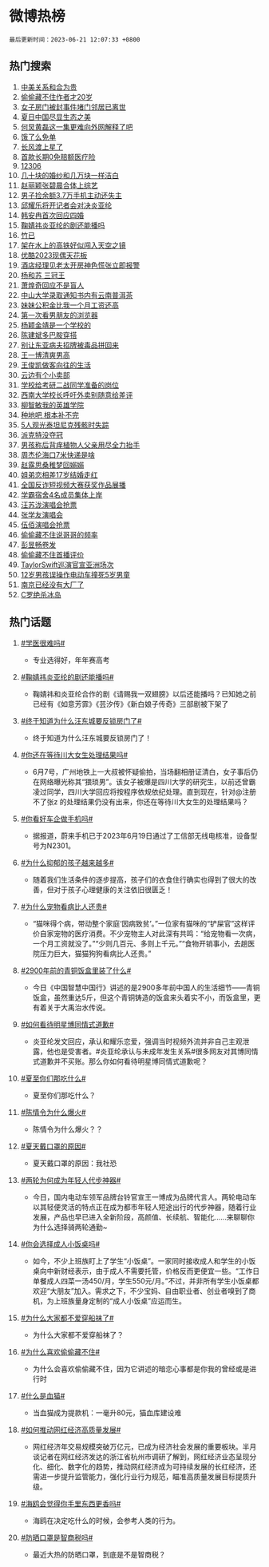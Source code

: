 # 微博热榜

`最后更新时间：2023-06-21 12:07:33 +0800`

## 热门搜索

1. [中美关系和合为贵](https://m.weibo.cn/search?containerid=100103type%3D1%26t%3D10%26q%3D%23%E4%B8%AD%E7%BE%8E%E5%85%B3%E7%B3%BB%E5%92%8C%E5%90%88%E4%B8%BA%E8%B4%B5%23&stream_entry_id=51&isnewpage=1&extparam=seat%3D1%26c_type%3D51%26dgr%3D0%26cate%3D10103%26pos%3D0%26stream_entry_id%3D51%26filter_type%3Drealtimehot%26display_time%3D1687320452%26pre_seqid%3D1687320452454032428191&luicode=10000011&lfid=106003type%253D25%2526t%253D3%2526disable_hot%253D1%2526filter_type%253Drealtimehot)
1. [偷偷藏不住作者才20岁](https://m.weibo.cn/search?containerid=100103type%3D1%26t%3D10%26q%3D%23%E5%81%B7%E5%81%B7%E8%97%8F%E4%B8%8D%E4%BD%8F%E4%BD%9C%E8%80%85%E6%89%8D20%E5%B2%81%23&stream_entry_id=31&isnewpage=1&extparam=seat%3D1%26band_rank%3D1%26stream_entry_id%3D31%26flag%3D2%26dgr%3D0%26realpos%3D1%26pos%3D0%26lcate%3D5001%26cate%3D5001%26q%3D%2523%25E5%2581%25B7%25E5%2581%25B7%25E8%2597%258F%25E4%25B8%258D%25E4%25BD%258F%25E4%25BD%259C%25E8%2580%2585%25E6%2589%258D20%25E5%25B2%2581%2523%26c_type%3D31%26filter_type%3Drealtimehot%26display_time%3D1687320452%26pre_seqid%3D1687320452454032428191&luicode=10000011&lfid=106003type%253D25%2526t%253D3%2526disable_hot%253D1%2526filter_type%253Drealtimehot)
1. [女子房门被封事件堵门邻居已离世](https://m.weibo.cn/search?containerid=100103type%3D1%26t%3D10%26q%3D%23%E5%A5%B3%E5%AD%90%E6%88%BF%E9%97%A8%E8%A2%AB%E5%B0%81%E4%BA%8B%E4%BB%B6%E5%A0%B5%E9%97%A8%E9%82%BB%E5%B1%85%E5%B7%B2%E7%A6%BB%E4%B8%96%23&stream_entry_id=31&isnewpage=1&extparam=seat%3D1%26band_rank%3D2%26stream_entry_id%3D31%26flag%3D2%26dgr%3D0%26realpos%3D2%26pos%3D1%26lcate%3D5001%26cate%3D5001%26q%3D%2523%25E5%25A5%25B3%25E5%25AD%2590%25E6%2588%25BF%25E9%2597%25A8%25E8%25A2%25AB%25E5%25B0%2581%25E4%25BA%258B%25E4%25BB%25B6%25E5%25A0%25B5%25E9%2597%25A8%25E9%2582%25BB%25E5%25B1%2585%25E5%25B7%25B2%25E7%25A6%25BB%25E4%25B8%2596%2523%26c_type%3D31%26filter_type%3Drealtimehot%26display_time%3D1687320452%26pre_seqid%3D1687320452454032428191&luicode=10000011&lfid=106003type%253D25%2526t%253D3%2526disable_hot%253D1%2526filter_type%253Drealtimehot)
1. [夏日中国尽显生态之美](https://m.weibo.cn/search?containerid=100103type%3D1%26t%3D10%26q%3D%23%E5%A4%8F%E6%97%A5%E4%B8%AD%E5%9B%BD%E5%B0%BD%E6%98%BE%E7%94%9F%E6%80%81%E4%B9%8B%E7%BE%8E%23&stream_entry_id=31&isnewpage=1&extparam=seat%3D1%26band_rank%3D3%26stream_entry_id%3D31%26flag%3D0%26dgr%3D0%26realpos%3D3%26pos%3D2%26lcate%3D5001%26cate%3D5001%26q%3D%2523%25E5%25A4%258F%25E6%2597%25A5%25E4%25B8%25AD%25E5%259B%25BD%25E5%25B0%25BD%25E6%2598%25BE%25E7%2594%259F%25E6%2580%2581%25E4%25B9%258B%25E7%25BE%258E%2523%26c_type%3D31%26filter_type%3Drealtimehot%26display_time%3D1687320452%26pre_seqid%3D1687320452454032428191&luicode=10000011&lfid=106003type%253D25%2526t%253D3%2526disable_hot%253D1%2526filter_type%253Drealtimehot)
1. [何炅黄磊这一集更难向外网解释了吧](https://m.weibo.cn/search?containerid=100103type%3D1%26t%3D10%26q%3D%23%E4%BD%95%E7%82%85%E9%BB%84%E7%A3%8A%E8%BF%99%E4%B8%80%E9%9B%86%E6%9B%B4%E9%9A%BE%E5%90%91%E5%A4%96%E7%BD%91%E8%A7%A3%E9%87%8A%E4%BA%86%E5%90%A7%23&stream_entry_id=31&isnewpage=1&extparam=seat%3D1%26band_rank%3D4%26stream_entry_id%3D31%26flag%3D2%26dgr%3D0%26realpos%3D4%26pos%3D3%26lcate%3D5001%26cate%3D5001%26q%3D%2523%25E4%25BD%2595%25E7%2582%2585%25E9%25BB%2584%25E7%25A3%258A%25E8%25BF%2599%25E4%25B8%2580%25E9%259B%2586%25E6%259B%25B4%25E9%259A%25BE%25E5%2590%2591%25E5%25A4%2596%25E7%25BD%2591%25E8%25A7%25A3%25E9%2587%258A%25E4%25BA%2586%25E5%2590%25A7%2523%26c_type%3D31%26filter_type%3Drealtimehot%26display_time%3D1687320452%26pre_seqid%3D1687320452454032428191&luicode=10000011&lfid=106003type%253D25%2526t%253D3%2526disable_hot%253D1%2526filter_type%253Drealtimehot)
1. [饿了么免单](https://m.weibo.cn/search?containerid=100103type%3D1%26t%3D10%26q%3D%E9%A5%BF%E4%BA%86%E4%B9%88%E5%85%8D%E5%8D%95&stream_entry_id=31&isnewpage=1&extparam=seat%3D1%26band_rank%3D5%26stream_entry_id%3D31%26flag%3D1%26dgr%3D0%26realpos%3D5%26pos%3D4%26lcate%3D5001%26cate%3D5001%26q%3D%25E9%25A5%25BF%25E4%25BA%2586%25E4%25B9%2588%25E5%2585%258D%25E5%258D%2595%26c_type%3D31%26filter_type%3Drealtimehot%26display_time%3D1687320452%26pre_seqid%3D1687320452454032428191&luicode=10000011&lfid=106003type%253D25%2526t%253D3%2526disable_hot%253D1%2526filter_type%253Drealtimehot)
1. [长风渡上星了](https://m.weibo.cn/search?containerid=100103type%3D1%26t%3D10%26q%3D%23%E9%95%BF%E9%A3%8E%E6%B8%A1%E4%B8%8A%E6%98%9F%E4%BA%86%23&stream_entry_id=31&isnewpage=1&extparam=seat%3D1%26band_rank%3D6%26stream_entry_id%3D31%26flag%3D1%26dgr%3D0%26realpos%3D6%26pos%3D5%26lcate%3D5001%26cate%3D5001%26q%3D%2523%25E9%2595%25BF%25E9%25A3%258E%25E6%25B8%25A1%25E4%25B8%258A%25E6%2598%259F%25E4%25BA%2586%2523%26c_type%3D31%26filter_type%3Drealtimehot%26display_time%3D1687320452%26pre_seqid%3D1687320452454032428191&luicode=10000011&lfid=106003type%253D25%2526t%253D3%2526disable_hot%253D1%2526filter_type%253Drealtimehot)
1. [首款长期0免赔额医疗险](https://m.weibo.cn/search?containerid=100103type%3D1%26t%3D10%26q%3D%23%E9%A6%96%E6%AC%BE%E9%95%BF%E6%9C%9F0%E5%85%8D%E8%B5%94%E9%A2%9D%E5%8C%BB%E7%96%97%E9%99%A9%23&stream_entry_id=31&isnewpage=1&extparam=seat%3D1%26band_rank%3D7%26topic_ad%3D1%26dgr%3D0%26pos%3D6%26lcate%3D5001%26c_type%3D31%26adid%3D193959%26is_ad_pos%3D1%26cate%3D5001%26q%3D%2523%25E9%25A6%2596%25E6%25AC%25BE%25E9%2595%25BF%25E6%259C%259F0%25E5%2585%258D%25E8%25B5%2594%25E9%25A2%259D%25E5%258C%25BB%25E7%2596%2597%25E9%2599%25A9%2523%26stream_entry_id%3D31%26filter_type%3Drealtimehot%26display_time%3D1687320452%26pre_seqid%3D1687320452454032428191&luicode=10000011&lfid=106003type%253D25%2526t%253D3%2526disable_hot%253D1%2526filter_type%253Drealtimehot)
1. [12306](https://m.weibo.cn/search?containerid=100103type%3D1%26t%3D10%26q%3D12306&stream_entry_id=31&isnewpage=1&extparam=seat%3D1%26band_rank%3D7%26stream_entry_id%3D31%26flag%3D1%26dgr%3D0%26realpos%3D7%26pos%3D7%26lcate%3D5001%26cate%3D5001%26q%3D12306%26c_type%3D31%26filter_type%3Drealtimehot%26display_time%3D1687320452%26pre_seqid%3D1687320452454032428191&luicode=10000011&lfid=106003type%253D25%2526t%253D3%2526disable_hot%253D1%2526filter_type%253Drealtimehot)
1. [几十块的婚纱和几万块一样洁白](https://m.weibo.cn/search?containerid=100103type%3D1%26t%3D10%26q%3D%23%E5%87%A0%E5%8D%81%E5%9D%97%E7%9A%84%E5%A9%9A%E7%BA%B1%E5%92%8C%E5%87%A0%E4%B8%87%E5%9D%97%E4%B8%80%E6%A0%B7%E6%B4%81%E7%99%BD%23&stream_entry_id=31&isnewpage=1&extparam=seat%3D1%26band_rank%3D8%26stream_entry_id%3D31%26flag%3D2%26dgr%3D0%26realpos%3D8%26pos%3D8%26lcate%3D5001%26cate%3D5001%26q%3D%2523%25E5%2587%25A0%25E5%258D%2581%25E5%259D%2597%25E7%259A%2584%25E5%25A9%259A%25E7%25BA%25B1%25E5%2592%258C%25E5%2587%25A0%25E4%25B8%2587%25E5%259D%2597%25E4%25B8%2580%25E6%25A0%25B7%25E6%25B4%2581%25E7%2599%25BD%2523%26c_type%3D31%26filter_type%3Drealtimehot%26display_time%3D1687320452%26pre_seqid%3D1687320452454032428191&luicode=10000011&lfid=106003type%253D25%2526t%253D3%2526disable_hot%253D1%2526filter_type%253Drealtimehot)
1. [赵丽颖张碧晨合体上综艺](https://m.weibo.cn/search?containerid=100103type%3D1%26t%3D10%26q%3D%23%E8%B5%B5%E4%B8%BD%E9%A2%96%E5%BC%A0%E7%A2%A7%E6%99%A8%E5%90%88%E4%BD%93%E4%B8%8A%E7%BB%BC%E8%89%BA%23&stream_entry_id=31&isnewpage=1&extparam=seat%3D1%26band_rank%3D9%26stream_entry_id%3D31%26flag%3D1%26dgr%3D0%26realpos%3D9%26pos%3D9%26lcate%3D5001%26cate%3D5001%26q%3D%2523%25E8%25B5%25B5%25E4%25B8%25BD%25E9%25A2%2596%25E5%25BC%25A0%25E7%25A2%25A7%25E6%2599%25A8%25E5%2590%2588%25E4%25BD%2593%25E4%25B8%258A%25E7%25BB%25BC%25E8%2589%25BA%2523%26c_type%3D31%26filter_type%3Drealtimehot%26display_time%3D1687320452%26pre_seqid%3D1687320452454032428191&luicode=10000011&lfid=106003type%253D25%2526t%253D3%2526disable_hot%253D1%2526filter_type%253Drealtimehot)
1. [男子捡余额3.7万手机主动还失主](https://m.weibo.cn/search?containerid=100103type%3D1%26t%3D10%26q%3D%23%E7%94%B7%E5%AD%90%E6%8D%A1%E4%BD%99%E9%A2%9D3.7%E4%B8%87%E6%89%8B%E6%9C%BA%E4%B8%BB%E5%8A%A8%E8%BF%98%E5%A4%B1%E4%B8%BB%23&stream_entry_id=31&isnewpage=1&extparam=seat%3D1%26band_rank%3D10%26stream_entry_id%3D31%26flag%3D32768%26dgr%3D0%26realpos%3D10%26pos%3D10%26lcate%3D5001%26cate%3D5001%26q%3D%2523%25E7%2594%25B7%25E5%25AD%2590%25E6%258D%25A1%25E4%25BD%2599%25E9%25A2%259D3.7%25E4%25B8%2587%25E6%2589%258B%25E6%259C%25BA%25E4%25B8%25BB%25E5%258A%25A8%25E8%25BF%2598%25E5%25A4%25B1%25E4%25B8%25BB%2523%26c_type%3D31%26filter_type%3Drealtimehot%26display_time%3D1687320452%26pre_seqid%3D1687320452454032428191&luicode=10000011&lfid=106003type%253D25%2526t%253D3%2526disable_hot%253D1%2526filter_type%253Drealtimehot)
1. [邱耀乐将开记者会对决炎亚纶](https://m.weibo.cn/search?containerid=100103type%3D1%26t%3D10%26q%3D%23%E9%82%B1%E8%80%80%E4%B9%90%E5%B0%86%E5%BC%80%E8%AE%B0%E8%80%85%E4%BC%9A%E5%AF%B9%E5%86%B3%E7%82%8E%E4%BA%9A%E7%BA%B6%23&stream_entry_id=31&isnewpage=1&extparam=seat%3D1%26band_rank%3D11%26stream_entry_id%3D31%26flag%3D2%26dgr%3D0%26realpos%3D11%26pos%3D11%26lcate%3D5001%26cate%3D5001%26q%3D%2523%25E9%2582%25B1%25E8%2580%2580%25E4%25B9%2590%25E5%25B0%2586%25E5%25BC%2580%25E8%25AE%25B0%25E8%2580%2585%25E4%25BC%259A%25E5%25AF%25B9%25E5%2586%25B3%25E7%2582%258E%25E4%25BA%259A%25E7%25BA%25B6%2523%26c_type%3D31%26filter_type%3Drealtimehot%26display_time%3D1687320452%26pre_seqid%3D1687320452454032428191&luicode=10000011&lfid=106003type%253D25%2526t%253D3%2526disable_hot%253D1%2526filter_type%253Drealtimehot)
1. [韩安冉首次回应四婚](https://m.weibo.cn/search?containerid=100103type%3D1%26t%3D10%26q%3D%23%E9%9F%A9%E5%AE%89%E5%86%89%E9%A6%96%E6%AC%A1%E5%9B%9E%E5%BA%94%E5%9B%9B%E5%A9%9A%23&stream_entry_id=31&isnewpage=1&extparam=seat%3D1%26band_rank%3D12%26stream_entry_id%3D31%26flag%3D2%26dgr%3D0%26realpos%3D12%26pos%3D12%26lcate%3D5001%26cate%3D5001%26q%3D%2523%25E9%259F%25A9%25E5%25AE%2589%25E5%2586%2589%25E9%25A6%2596%25E6%25AC%25A1%25E5%259B%259E%25E5%25BA%2594%25E5%259B%259B%25E5%25A9%259A%2523%26c_type%3D31%26filter_type%3Drealtimehot%26display_time%3D1687320452%26pre_seqid%3D1687320452454032428191&luicode=10000011&lfid=106003type%253D25%2526t%253D3%2526disable_hot%253D1%2526filter_type%253Drealtimehot)
1. [鞠婧祎炎亚纶的剧还能播吗](https://m.weibo.cn/search?containerid=100103type%3D1%26t%3D10%26q%3D%23%E9%9E%A0%E5%A9%A7%E7%A5%8E%E7%82%8E%E4%BA%9A%E7%BA%B6%E7%9A%84%E5%89%A7%E8%BF%98%E8%83%BD%E6%92%AD%E5%90%97%23&stream_entry_id=31&isnewpage=1&extparam=seat%3D1%26band_rank%3D13%26stream_entry_id%3D31%26flag%3D2%26dgr%3D0%26realpos%3D13%26pos%3D13%26lcate%3D5001%26cate%3D5001%26q%3D%2523%25E9%259E%25A0%25E5%25A9%25A7%25E7%25A5%258E%25E7%2582%258E%25E4%25BA%259A%25E7%25BA%25B6%25E7%259A%2584%25E5%2589%25A7%25E8%25BF%2598%25E8%2583%25BD%25E6%2592%25AD%25E5%2590%2597%2523%26c_type%3D31%26filter_type%3Drealtimehot%26display_time%3D1687320452%26pre_seqid%3D1687320452454032428191&luicode=10000011&lfid=106003type%253D25%2526t%253D3%2526disable_hot%253D1%2526filter_type%253Drealtimehot)
1. [竹已](https://m.weibo.cn/search?containerid=100103type%3D1%26t%3D10%26q%3D%E7%AB%B9%E5%B7%B2&stream_entry_id=31&isnewpage=1&extparam=seat%3D1%26band_rank%3D14%26stream_entry_id%3D31%26flag%3D1%26dgr%3D0%26realpos%3D14%26pos%3D14%26lcate%3D5001%26cate%3D5001%26q%3D%25E7%25AB%25B9%25E5%25B7%25B2%26c_type%3D31%26filter_type%3Drealtimehot%26display_time%3D1687320452%26pre_seqid%3D1687320452454032428191&luicode=10000011&lfid=106003type%253D25%2526t%253D3%2526disable_hot%253D1%2526filter_type%253Drealtimehot)
1. [架在水上的高铁好似闯入天空之镜](https://m.weibo.cn/search?containerid=100103type%3D1%26t%3D10%26q%3D%23%E6%9E%B6%E5%9C%A8%E6%B0%B4%E4%B8%8A%E7%9A%84%E9%AB%98%E9%93%81%E5%A5%BD%E4%BC%BC%E9%97%AF%E5%85%A5%E5%A4%A9%E7%A9%BA%E4%B9%8B%E9%95%9C%23&stream_entry_id=31&isnewpage=1&extparam=seat%3D1%26band_rank%3D15%26stream_entry_id%3D31%26flag%3D0%26dgr%3D0%26pos%3D15%26realpos%3D15%26lcate%3D5001%26adid%3D194040%26cate%3D5001%26q%3D%2523%25E6%259E%25B6%25E5%259C%25A8%25E6%25B0%25B4%25E4%25B8%258A%25E7%259A%2584%25E9%25AB%2598%25E9%2593%2581%25E5%25A5%25BD%25E4%25BC%25BC%25E9%2597%25AF%25E5%2585%25A5%25E5%25A4%25A9%25E7%25A9%25BA%25E4%25B9%258B%25E9%2595%259C%2523%26c_type%3D31%26filter_type%3Drealtimehot%26display_time%3D1687320452%26pre_seqid%3D1687320452454032428191&luicode=10000011&lfid=106003type%253D25%2526t%253D3%2526disable_hot%253D1%2526filter_type%253Drealtimehot)
1. [优酷2023现偶天花板](https://m.weibo.cn/search?containerid=100103type%3D1%26t%3D10%26q%3D%23%E4%BC%98%E9%85%B72023%E7%8E%B0%E5%81%B6%E5%A4%A9%E8%8A%B1%E6%9D%BF%23&stream_entry_id=31&isnewpage=1&extparam=seat%3D1%26band_rank%3D16%26stream_entry_id%3D31%26flag%3D1%26dgr%3D0%26realpos%3D16%26pos%3D16%26lcate%3D5001%26cate%3D5001%26q%3D%2523%25E4%25BC%2598%25E9%2585%25B72023%25E7%258E%25B0%25E5%2581%25B6%25E5%25A4%25A9%25E8%258A%25B1%25E6%259D%25BF%2523%26c_type%3D31%26filter_type%3Drealtimehot%26display_time%3D1687320452%26pre_seqid%3D1687320452454032428191&luicode=10000011&lfid=106003type%253D25%2526t%253D3%2526disable_hot%253D1%2526filter_type%253Drealtimehot)
1. [酒店经理见老太开房神色慌张立即报警](https://m.weibo.cn/search?containerid=100103type%3D1%26t%3D10%26q%3D%23%E9%85%92%E5%BA%97%E7%BB%8F%E7%90%86%E8%A7%81%E8%80%81%E5%A4%AA%E5%BC%80%E6%88%BF%E7%A5%9E%E8%89%B2%E6%85%8C%E5%BC%A0%E7%AB%8B%E5%8D%B3%E6%8A%A5%E8%AD%A6%23&stream_entry_id=31&isnewpage=1&extparam=seat%3D1%26band_rank%3D17%26stream_entry_id%3D31%26flag%3D32768%26dgr%3D0%26realpos%3D17%26pos%3D17%26lcate%3D5001%26cate%3D5001%26q%3D%2523%25E9%2585%2592%25E5%25BA%2597%25E7%25BB%258F%25E7%2590%2586%25E8%25A7%2581%25E8%2580%2581%25E5%25A4%25AA%25E5%25BC%2580%25E6%2588%25BF%25E7%25A5%259E%25E8%2589%25B2%25E6%2585%258C%25E5%25BC%25A0%25E7%25AB%258B%25E5%258D%25B3%25E6%258A%25A5%25E8%25AD%25A6%2523%26c_type%3D31%26filter_type%3Drealtimehot%26display_time%3D1687320452%26pre_seqid%3D1687320452454032428191&luicode=10000011&lfid=106003type%253D25%2526t%253D3%2526disable_hot%253D1%2526filter_type%253Drealtimehot)
1. [杨和苏 三冠王](https://m.weibo.cn/search?containerid=100103type%3D1%26t%3D10%26q%3D%E6%9D%A8%E5%92%8C%E8%8B%8F+%E4%B8%89%E5%86%A0%E7%8E%8B&stream_entry_id=31&isnewpage=1&extparam=seat%3D1%26band_rank%3D18%26stream_entry_id%3D31%26flag%3D0%26dgr%3D0%26realpos%3D18%26pos%3D18%26lcate%3D5001%26cate%3D5001%26q%3D%25E6%259D%25A8%25E5%2592%258C%25E8%258B%258F%2520%25E4%25B8%2589%25E5%2586%25A0%25E7%258E%258B%26c_type%3D31%26filter_type%3Drealtimehot%26display_time%3D1687320452%26pre_seqid%3D1687320452454032428191&luicode=10000011&lfid=106003type%253D25%2526t%253D3%2526disable_hot%253D1%2526filter_type%253Drealtimehot)
1. [萧煌奇回应不是盲人](https://m.weibo.cn/search?containerid=100103type%3D1%26t%3D10%26q%3D%23%E8%90%A7%E7%85%8C%E5%A5%87%E5%9B%9E%E5%BA%94%E4%B8%8D%E6%98%AF%E7%9B%B2%E4%BA%BA%23&stream_entry_id=31&isnewpage=1&extparam=seat%3D1%26band_rank%3D19%26stream_entry_id%3D31%26flag%3D2%26dgr%3D0%26realpos%3D19%26pos%3D19%26lcate%3D5001%26cate%3D5001%26q%3D%2523%25E8%2590%25A7%25E7%2585%258C%25E5%25A5%2587%25E5%259B%259E%25E5%25BA%2594%25E4%25B8%258D%25E6%2598%25AF%25E7%259B%25B2%25E4%25BA%25BA%2523%26c_type%3D31%26filter_type%3Drealtimehot%26display_time%3D1687320452%26pre_seqid%3D1687320452454032428191&luicode=10000011&lfid=106003type%253D25%2526t%253D3%2526disable_hot%253D1%2526filter_type%253Drealtimehot)
1. [中山大学录取通知书内有云南普洱茶](https://m.weibo.cn/search?containerid=100103type%3D1%26t%3D10%26q%3D%23%E4%B8%AD%E5%B1%B1%E5%A4%A7%E5%AD%A6%E5%BD%95%E5%8F%96%E9%80%9A%E7%9F%A5%E4%B9%A6%E5%86%85%E6%9C%89%E4%BA%91%E5%8D%97%E6%99%AE%E6%B4%B1%E8%8C%B6%23&stream_entry_id=31&isnewpage=1&extparam=seat%3D1%26band_rank%3D20%26stream_entry_id%3D31%26flag%3D32768%26dgr%3D0%26realpos%3D20%26pos%3D20%26lcate%3D5001%26cate%3D5001%26q%3D%2523%25E4%25B8%25AD%25E5%25B1%25B1%25E5%25A4%25A7%25E5%25AD%25A6%25E5%25BD%2595%25E5%258F%2596%25E9%2580%259A%25E7%259F%25A5%25E4%25B9%25A6%25E5%2586%2585%25E6%259C%2589%25E4%25BA%2591%25E5%258D%2597%25E6%2599%25AE%25E6%25B4%25B1%25E8%258C%25B6%2523%26c_type%3D31%26filter_type%3Drealtimehot%26display_time%3D1687320452%26pre_seqid%3D1687320452454032428191&luicode=10000011&lfid=106003type%253D25%2526t%253D3%2526disable_hot%253D1%2526filter_type%253Drealtimehot)
1. [妹妹公积金比我一个月工资还高](https://m.weibo.cn/search?containerid=100103type%3D1%26t%3D10%26q%3D%23%E5%A6%B9%E5%A6%B9%E5%85%AC%E7%A7%AF%E9%87%91%E6%AF%94%E6%88%91%E4%B8%80%E4%B8%AA%E6%9C%88%E5%B7%A5%E8%B5%84%E8%BF%98%E9%AB%98%23&stream_entry_id=31&isnewpage=1&extparam=seat%3D1%26band_rank%3D21%26stream_entry_id%3D31%26flag%3D2%26dgr%3D0%26realpos%3D21%26pos%3D21%26lcate%3D5001%26cate%3D5001%26q%3D%2523%25E5%25A6%25B9%25E5%25A6%25B9%25E5%2585%25AC%25E7%25A7%25AF%25E9%2587%2591%25E6%25AF%2594%25E6%2588%2591%25E4%25B8%2580%25E4%25B8%25AA%25E6%259C%2588%25E5%25B7%25A5%25E8%25B5%2584%25E8%25BF%2598%25E9%25AB%2598%2523%26c_type%3D31%26filter_type%3Drealtimehot%26display_time%3D1687320452%26pre_seqid%3D1687320452454032428191&luicode=10000011&lfid=106003type%253D25%2526t%253D3%2526disable_hot%253D1%2526filter_type%253Drealtimehot)
1. [第一次看男朋友的浏览器](https://m.weibo.cn/search?containerid=100103type%3D1%26t%3D10%26q%3D%23%E7%AC%AC%E4%B8%80%E6%AC%A1%E7%9C%8B%E7%94%B7%E6%9C%8B%E5%8F%8B%E7%9A%84%E6%B5%8F%E8%A7%88%E5%99%A8%23&stream_entry_id=31&isnewpage=1&extparam=seat%3D1%26band_rank%3D22%26stream_entry_id%3D31%26flag%3D2%26dgr%3D0%26realpos%3D22%26pos%3D22%26lcate%3D5001%26cate%3D5001%26q%3D%2523%25E7%25AC%25AC%25E4%25B8%2580%25E6%25AC%25A1%25E7%259C%258B%25E7%2594%25B7%25E6%259C%258B%25E5%258F%258B%25E7%259A%2584%25E6%25B5%258F%25E8%25A7%2588%25E5%2599%25A8%2523%26c_type%3D31%26filter_type%3Drealtimehot%26display_time%3D1687320452%26pre_seqid%3D1687320452454032428191&luicode=10000011&lfid=106003type%253D25%2526t%253D3%2526disable_hot%253D1%2526filter_type%253Drealtimehot)
1. [杨颖金靖是一个学校的](https://m.weibo.cn/search?containerid=100103type%3D1%26t%3D10%26q%3D%23%E6%9D%A8%E9%A2%96%E9%87%91%E9%9D%96%E6%98%AF%E4%B8%80%E4%B8%AA%E5%AD%A6%E6%A0%A1%E7%9A%84%23&stream_entry_id=31&isnewpage=1&extparam=seat%3D1%26band_rank%3D23%26stream_entry_id%3D31%26flag%3D2%26dgr%3D0%26realpos%3D23%26pos%3D23%26lcate%3D5001%26cate%3D5001%26q%3D%2523%25E6%259D%25A8%25E9%25A2%2596%25E9%2587%2591%25E9%259D%2596%25E6%2598%25AF%25E4%25B8%2580%25E4%25B8%25AA%25E5%25AD%25A6%25E6%25A0%25A1%25E7%259A%2584%2523%26c_type%3D31%26filter_type%3Drealtimehot%26display_time%3D1687320452%26pre_seqid%3D1687320452454032428191&luicode=10000011&lfid=106003type%253D25%2526t%253D3%2526disable_hot%253D1%2526filter_type%253Drealtimehot)
1. [陈建斌多巴胺穿搭](https://m.weibo.cn/search?containerid=100103type%3D1%26t%3D10%26q%3D%23%E9%99%88%E5%BB%BA%E6%96%8C%E5%A4%9A%E5%B7%B4%E8%83%BA%E7%A9%BF%E6%90%AD%23&stream_entry_id=31&isnewpage=1&extparam=seat%3D1%26band_rank%3D24%26stream_entry_id%3D31%26flag%3D0%26dgr%3D0%26realpos%3D24%26pos%3D24%26lcate%3D5001%26cate%3D5001%26q%3D%2523%25E9%2599%2588%25E5%25BB%25BA%25E6%2596%258C%25E5%25A4%259A%25E5%25B7%25B4%25E8%2583%25BA%25E7%25A9%25BF%25E6%2590%25AD%2523%26c_type%3D31%26filter_type%3Drealtimehot%26display_time%3D1687320452%26pre_seqid%3D1687320452454032428191&luicode=10000011&lfid=106003type%253D25%2526t%253D3%2526disable_hot%253D1%2526filter_type%253Drealtimehot)
1. [别让东亚病夫招牌被毒品拼回来](https://m.weibo.cn/search?containerid=100103type%3D1%26t%3D10%26q%3D%23%E5%88%AB%E8%AE%A9%E4%B8%9C%E4%BA%9A%E7%97%85%E5%A4%AB%E6%8B%9B%E7%89%8C%E8%A2%AB%E6%AF%92%E5%93%81%E6%8B%BC%E5%9B%9E%E6%9D%A5%23&stream_entry_id=31&isnewpage=1&extparam=seat%3D1%26band_rank%3D25%26stream_entry_id%3D31%26flag%3D0%26dgr%3D0%26realpos%3D25%26pos%3D25%26lcate%3D5001%26cate%3D5001%26q%3D%2523%25E5%2588%25AB%25E8%25AE%25A9%25E4%25B8%259C%25E4%25BA%259A%25E7%2597%2585%25E5%25A4%25AB%25E6%258B%259B%25E7%2589%258C%25E8%25A2%25AB%25E6%25AF%2592%25E5%2593%2581%25E6%258B%25BC%25E5%259B%259E%25E6%259D%25A5%2523%26c_type%3D31%26filter_type%3Drealtimehot%26display_time%3D1687320452%26pre_seqid%3D1687320452454032428191&luicode=10000011&lfid=106003type%253D25%2526t%253D3%2526disable_hot%253D1%2526filter_type%253Drealtimehot)
1. [王一博清爽男高](https://m.weibo.cn/search?containerid=100103type%3D1%26t%3D10%26q%3D%23%E7%8E%8B%E4%B8%80%E5%8D%9A%E6%B8%85%E7%88%BD%E7%94%B7%E9%AB%98%23&stream_entry_id=31&isnewpage=1&extparam=seat%3D1%26band_rank%3D26%26stream_entry_id%3D31%26flag%3D0%26dgr%3D0%26realpos%3D26%26pos%3D26%26lcate%3D5001%26cate%3D5001%26q%3D%2523%25E7%258E%258B%25E4%25B8%2580%25E5%258D%259A%25E6%25B8%2585%25E7%2588%25BD%25E7%2594%25B7%25E9%25AB%2598%2523%26c_type%3D31%26filter_type%3Drealtimehot%26display_time%3D1687320452%26pre_seqid%3D1687320452454032428191&luicode=10000011&lfid=106003type%253D25%2526t%253D3%2526disable_hot%253D1%2526filter_type%253Drealtimehot)
1. [王俊凯做客向往的生活](https://m.weibo.cn/search?containerid=100103type%3D1%26t%3D10%26q%3D%23%E7%8E%8B%E4%BF%8A%E5%87%AF%E5%81%9A%E5%AE%A2%E5%90%91%E5%BE%80%E7%9A%84%E7%94%9F%E6%B4%BB%23&stream_entry_id=31&isnewpage=1&extparam=seat%3D1%26band_rank%3D27%26stream_entry_id%3D31%26flag%3D1%26dgr%3D0%26realpos%3D27%26pos%3D27%26lcate%3D5001%26cate%3D5001%26q%3D%2523%25E7%258E%258B%25E4%25BF%258A%25E5%2587%25AF%25E5%2581%259A%25E5%25AE%25A2%25E5%2590%2591%25E5%25BE%2580%25E7%259A%2584%25E7%2594%259F%25E6%25B4%25BB%2523%26c_type%3D31%26filter_type%3Drealtimehot%26display_time%3D1687320452%26pre_seqid%3D1687320452454032428191&luicode=10000011&lfid=106003type%253D25%2526t%253D3%2526disable_hot%253D1%2526filter_type%253Drealtimehot)
1. [云边有个小卖部](https://m.weibo.cn/search?containerid=100103type%3D1%26t%3D10%26q%3D%E4%BA%91%E8%BE%B9%E6%9C%89%E4%B8%AA%E5%B0%8F%E5%8D%96%E9%83%A8&stream_entry_id=31&isnewpage=1&extparam=seat%3D1%26band_rank%3D28%26stream_entry_id%3D31%26flag%3D0%26dgr%3D0%26realpos%3D28%26pos%3D28%26lcate%3D5001%26cate%3D5001%26q%3D%25E4%25BA%2591%25E8%25BE%25B9%25E6%259C%2589%25E4%25B8%25AA%25E5%25B0%258F%25E5%258D%2596%25E9%2583%25A8%26c_type%3D31%26filter_type%3Drealtimehot%26display_time%3D1687320452%26pre_seqid%3D1687320452454032428191&luicode=10000011&lfid=106003type%253D25%2526t%253D3%2526disable_hot%253D1%2526filter_type%253Drealtimehot)
1. [学校给考研二战同学准备的岗位](https://m.weibo.cn/search?containerid=100103type%3D1%26t%3D10%26q%3D%23%E5%AD%A6%E6%A0%A1%E7%BB%99%E8%80%83%E7%A0%94%E4%BA%8C%E6%88%98%E5%90%8C%E5%AD%A6%E5%87%86%E5%A4%87%E7%9A%84%E5%B2%97%E4%BD%8D%23&stream_entry_id=31&isnewpage=1&extparam=seat%3D1%26band_rank%3D29%26stream_entry_id%3D31%26flag%3D1%26dgr%3D0%26realpos%3D29%26pos%3D29%26lcate%3D5001%26cate%3D5001%26q%3D%2523%25E5%25AD%25A6%25E6%25A0%25A1%25E7%25BB%2599%25E8%2580%2583%25E7%25A0%2594%25E4%25BA%258C%25E6%2588%2598%25E5%2590%258C%25E5%25AD%25A6%25E5%2587%2586%25E5%25A4%2587%25E7%259A%2584%25E5%25B2%2597%25E4%25BD%258D%2523%26c_type%3D31%26filter_type%3Drealtimehot%26display_time%3D1687320452%26pre_seqid%3D1687320452454032428191&luicode=10000011&lfid=106003type%253D25%2526t%253D3%2526disable_hot%253D1%2526filter_type%253Drealtimehot)
1. [西南大学校长呼吁外卖别随意给差评](https://m.weibo.cn/search?containerid=100103type%3D1%26t%3D10%26q%3D%23%E8%A5%BF%E5%8D%97%E5%A4%A7%E5%AD%A6%E6%A0%A1%E9%95%BF%E5%91%BC%E5%90%81%E5%A4%96%E5%8D%96%E5%88%AB%E9%9A%8F%E6%84%8F%E7%BB%99%E5%B7%AE%E8%AF%84%23&stream_entry_id=31&isnewpage=1&extparam=seat%3D1%26band_rank%3D30%26stream_entry_id%3D31%26flag%3D32768%26dgr%3D0%26realpos%3D30%26pos%3D30%26lcate%3D5001%26cate%3D5001%26q%3D%2523%25E8%25A5%25BF%25E5%258D%2597%25E5%25A4%25A7%25E5%25AD%25A6%25E6%25A0%25A1%25E9%2595%25BF%25E5%2591%25BC%25E5%2590%2581%25E5%25A4%2596%25E5%258D%2596%25E5%2588%25AB%25E9%259A%258F%25E6%2584%258F%25E7%25BB%2599%25E5%25B7%25AE%25E8%25AF%2584%2523%26c_type%3D31%26filter_type%3Drealtimehot%26display_time%3D1687320452%26pre_seqid%3D1687320452454032428191&luicode=10000011&lfid=106003type%253D25%2526t%253D3%2526disable_hot%253D1%2526filter_type%253Drealtimehot)
1. [柳智敏我的英雄学院](https://m.weibo.cn/search?containerid=100103type%3D1%26t%3D10%26q%3D%23%E6%9F%B3%E6%99%BA%E6%95%8F%E6%88%91%E7%9A%84%E8%8B%B1%E9%9B%84%E5%AD%A6%E9%99%A2%23&stream_entry_id=31&isnewpage=1&extparam=seat%3D1%26band_rank%3D31%26stream_entry_id%3D31%26flag%3D0%26dgr%3D0%26realpos%3D31%26pos%3D31%26lcate%3D5001%26cate%3D5001%26q%3D%2523%25E6%259F%25B3%25E6%2599%25BA%25E6%2595%258F%25E6%2588%2591%25E7%259A%2584%25E8%258B%25B1%25E9%259B%2584%25E5%25AD%25A6%25E9%2599%25A2%2523%26c_type%3D31%26filter_type%3Drealtimehot%26display_time%3D1687320452%26pre_seqid%3D1687320452454032428191&luicode=10000011&lfid=106003type%253D25%2526t%253D3%2526disable_hot%253D1%2526filter_type%253Drealtimehot)
1. [种地吧 根本补不完](https://m.weibo.cn/search?containerid=100103type%3D1%26t%3D10%26q%3D%E7%A7%8D%E5%9C%B0%E5%90%A7+%E6%A0%B9%E6%9C%AC%E8%A1%A5%E4%B8%8D%E5%AE%8C&stream_entry_id=31&isnewpage=1&extparam=seat%3D1%26band_rank%3D32%26stream_entry_id%3D31%26flag%3D0%26dgr%3D0%26realpos%3D32%26pos%3D32%26lcate%3D5001%26cate%3D5001%26q%3D%25E7%25A7%258D%25E5%259C%25B0%25E5%2590%25A7%2520%25E6%25A0%25B9%25E6%259C%25AC%25E8%25A1%25A5%25E4%25B8%258D%25E5%25AE%258C%26c_type%3D31%26filter_type%3Drealtimehot%26display_time%3D1687320452%26pre_seqid%3D1687320452454032428191&luicode=10000011&lfid=106003type%253D25%2526t%253D3%2526disable_hot%253D1%2526filter_type%253Drealtimehot)
1. [5人观光泰坦尼克残骸时失踪](https://m.weibo.cn/search?containerid=100103type%3D1%26t%3D10%26q%3D%235%E4%BA%BA%E8%A7%82%E5%85%89%E6%B3%B0%E5%9D%A6%E5%B0%BC%E5%85%8B%E6%AE%8B%E9%AA%B8%E6%97%B6%E5%A4%B1%E8%B8%AA%23&stream_entry_id=31&isnewpage=1&extparam=seat%3D1%26band_rank%3D33%26stream_entry_id%3D31%26flag%3D0%26dgr%3D0%26realpos%3D33%26pos%3D33%26lcate%3D5001%26cate%3D5001%26q%3D%25235%25E4%25BA%25BA%25E8%25A7%2582%25E5%2585%2589%25E6%25B3%25B0%25E5%259D%25A6%25E5%25B0%25BC%25E5%2585%258B%25E6%25AE%258B%25E9%25AA%25B8%25E6%2597%25B6%25E5%25A4%25B1%25E8%25B8%25AA%2523%26c_type%3D31%26filter_type%3Drealtimehot%26display_time%3D1687320452%26pre_seqid%3D1687320452454032428191&luicode=10000011&lfid=106003type%253D25%2526t%253D3%2526disable_hot%253D1%2526filter_type%253Drealtimehot)
1. [派克特没夺冠](https://m.weibo.cn/search?containerid=100103type%3D1%26t%3D10%26q%3D%E6%B4%BE%E5%85%8B%E7%89%B9%E6%B2%A1%E5%A4%BA%E5%86%A0&stream_entry_id=31&isnewpage=1&extparam=seat%3D1%26band_rank%3D34%26stream_entry_id%3D31%26flag%3D0%26dgr%3D0%26realpos%3D34%26pos%3D34%26lcate%3D5001%26cate%3D5001%26q%3D%25E6%25B4%25BE%25E5%2585%258B%25E7%2589%25B9%25E6%25B2%25A1%25E5%25A4%25BA%25E5%2586%25A0%26c_type%3D31%26filter_type%3Drealtimehot%26display_time%3D1687320452%26pre_seqid%3D1687320452454032428191&luicode=10000011&lfid=106003type%253D25%2526t%253D3%2526disable_hot%253D1%2526filter_type%253Drealtimehot)
1. [男孩称后背痒植物人父亲用尽全力抬手](https://m.weibo.cn/search?containerid=100103type%3D1%26t%3D10%26q%3D%23%E7%94%B7%E5%AD%A9%E7%A7%B0%E5%90%8E%E8%83%8C%E7%97%92%E6%A4%8D%E7%89%A9%E4%BA%BA%E7%88%B6%E4%BA%B2%E7%94%A8%E5%B0%BD%E5%85%A8%E5%8A%9B%E6%8A%AC%E6%89%8B%23&stream_entry_id=31&isnewpage=1&extparam=seat%3D1%26band_rank%3D35%26stream_entry_id%3D31%26flag%3D32768%26dgr%3D0%26realpos%3D35%26pos%3D35%26lcate%3D5001%26cate%3D5001%26q%3D%2523%25E7%2594%25B7%25E5%25AD%25A9%25E7%25A7%25B0%25E5%2590%258E%25E8%2583%258C%25E7%2597%2592%25E6%25A4%258D%25E7%2589%25A9%25E4%25BA%25BA%25E7%2588%25B6%25E4%25BA%25B2%25E7%2594%25A8%25E5%25B0%25BD%25E5%2585%25A8%25E5%258A%259B%25E6%258A%25AC%25E6%2589%258B%2523%26c_type%3D31%26filter_type%3Drealtimehot%26display_time%3D1687320452%26pre_seqid%3D1687320452454032428191&luicode=10000011&lfid=106003type%253D25%2526t%253D3%2526disable_hot%253D1%2526filter_type%253Drealtimehot)
1. [周杰伦海口7米快递是啥](https://m.weibo.cn/search?containerid=100103type%3D1%26t%3D10%26q%3D%23%E5%91%A8%E6%9D%B0%E4%BC%A6%E6%B5%B7%E5%8F%A37%E7%B1%B3%E5%BF%AB%E9%80%92%E6%98%AF%E5%95%A5%23&stream_entry_id=31&isnewpage=1&extparam=seat%3D1%26band_rank%3D36%26stream_entry_id%3D31%26flag%3D1%26dgr%3D0%26realpos%3D36%26pos%3D36%26lcate%3D5001%26cate%3D5001%26q%3D%2523%25E5%2591%25A8%25E6%259D%25B0%25E4%25BC%25A6%25E6%25B5%25B7%25E5%258F%25A37%25E7%25B1%25B3%25E5%25BF%25AB%25E9%2580%2592%25E6%2598%25AF%25E5%2595%25A5%2523%26c_type%3D31%26filter_type%3Drealtimehot%26display_time%3D1687320452%26pre_seqid%3D1687320452454032428191&luicode=10000011&lfid=106003type%253D25%2526t%253D3%2526disable_hot%253D1%2526filter_type%253Drealtimehot)
1. [赵露思桑稚梦回嫋嫋](https://m.weibo.cn/search?containerid=100103type%3D1%26t%3D10%26q%3D%23%E8%B5%B5%E9%9C%B2%E6%80%9D%E6%A1%91%E7%A8%9A%E6%A2%A6%E5%9B%9E%E5%AB%8B%E5%AB%8B%23&stream_entry_id=31&isnewpage=1&extparam=seat%3D1%26band_rank%3D37%26stream_entry_id%3D31%26flag%3D1%26dgr%3D0%26realpos%3D37%26pos%3D37%26lcate%3D5001%26cate%3D5001%26q%3D%2523%25E8%25B5%25B5%25E9%259C%25B2%25E6%2580%259D%25E6%25A1%2591%25E7%25A8%259A%25E6%25A2%25A6%25E5%259B%259E%25E5%25AB%258B%25E5%25AB%258B%2523%26c_type%3D31%26filter_type%3Drealtimehot%26display_time%3D1687320452%26pre_seqid%3D1687320452454032428191&luicode=10000011&lfid=106003type%253D25%2526t%253D3%2526disable_hot%253D1%2526filter_type%253Drealtimehot)
1. [姐弟恋相差17岁结婚走红](https://m.weibo.cn/search?containerid=100103type%3D1%26t%3D10%26q%3D%23%E5%A7%90%E5%BC%9F%E6%81%8B%E7%9B%B8%E5%B7%AE17%E5%B2%81%E7%BB%93%E5%A9%9A%E8%B5%B0%E7%BA%A2%23&stream_entry_id=31&isnewpage=1&extparam=seat%3D1%26band_rank%3D38%26stream_entry_id%3D31%26flag%3D32768%26dgr%3D0%26realpos%3D38%26pos%3D38%26lcate%3D5001%26cate%3D5001%26q%3D%2523%25E5%25A7%2590%25E5%25BC%259F%25E6%2581%258B%25E7%259B%25B8%25E5%25B7%25AE17%25E5%25B2%2581%25E7%25BB%2593%25E5%25A9%259A%25E8%25B5%25B0%25E7%25BA%25A2%2523%26c_type%3D31%26filter_type%3Drealtimehot%26display_time%3D1687320452%26pre_seqid%3D1687320452454032428191&luicode=10000011&lfid=106003type%253D25%2526t%253D3%2526disable_hot%253D1%2526filter_type%253Drealtimehot)
1. [全国反诈短视频大赛获奖作品展播](https://m.weibo.cn/search?containerid=100103type%3D1%26t%3D10%26q%3D%23%E5%85%A8%E5%9B%BD%E5%8F%8D%E8%AF%88%E7%9F%AD%E8%A7%86%E9%A2%91%E5%A4%A7%E8%B5%9B%E8%8E%B7%E5%A5%96%E4%BD%9C%E5%93%81%E5%B1%95%E6%92%AD%23&stream_entry_id=31&isnewpage=1&extparam=seat%3D1%26band_rank%3D39%26stream_entry_id%3D31%26flag%3D1%26dgr%3D0%26realpos%3D39%26pos%3D39%26lcate%3D5001%26cate%3D5001%26q%3D%2523%25E5%2585%25A8%25E5%259B%25BD%25E5%258F%258D%25E8%25AF%2588%25E7%259F%25AD%25E8%25A7%2586%25E9%25A2%2591%25E5%25A4%25A7%25E8%25B5%259B%25E8%258E%25B7%25E5%25A5%2596%25E4%25BD%259C%25E5%2593%2581%25E5%25B1%2595%25E6%2592%25AD%2523%26c_type%3D31%26filter_type%3Drealtimehot%26display_time%3D1687320452%26pre_seqid%3D1687320452454032428191&luicode=10000011&lfid=106003type%253D25%2526t%253D3%2526disable_hot%253D1%2526filter_type%253Drealtimehot)
1. [学霸宿舍4名成员集体上岸](https://m.weibo.cn/search?containerid=100103type%3D1%26t%3D10%26q%3D%23%E5%AD%A6%E9%9C%B8%E5%AE%BF%E8%88%8D4%E5%90%8D%E6%88%90%E5%91%98%E9%9B%86%E4%BD%93%E4%B8%8A%E5%B2%B8%23&stream_entry_id=31&isnewpage=1&extparam=seat%3D1%26band_rank%3D40%26stream_entry_id%3D31%26flag%3D32768%26dgr%3D0%26realpos%3D40%26pos%3D40%26lcate%3D5001%26cate%3D5001%26q%3D%2523%25E5%25AD%25A6%25E9%259C%25B8%25E5%25AE%25BF%25E8%2588%258D4%25E5%2590%258D%25E6%2588%2590%25E5%2591%2598%25E9%259B%2586%25E4%25BD%2593%25E4%25B8%258A%25E5%25B2%25B8%2523%26c_type%3D31%26filter_type%3Drealtimehot%26display_time%3D1687320452%26pre_seqid%3D1687320452454032428191&luicode=10000011&lfid=106003type%253D25%2526t%253D3%2526disable_hot%253D1%2526filter_type%253Drealtimehot)
1. [汪苏泷演唱会抢票](https://m.weibo.cn/search?containerid=100103type%3D1%26t%3D10%26q%3D%E6%B1%AA%E8%8B%8F%E6%B3%B7%E6%BC%94%E5%94%B1%E4%BC%9A%E6%8A%A2%E7%A5%A8&stream_entry_id=31&isnewpage=1&extparam=seat%3D1%26band_rank%3D41%26stream_entry_id%3D31%26flag%3D1%26dgr%3D0%26realpos%3D41%26pos%3D41%26lcate%3D5001%26cate%3D5001%26q%3D%25E6%25B1%25AA%25E8%258B%258F%25E6%25B3%25B7%25E6%25BC%2594%25E5%2594%25B1%25E4%25BC%259A%25E6%258A%25A2%25E7%25A5%25A8%26c_type%3D31%26filter_type%3Drealtimehot%26display_time%3D1687320452%26pre_seqid%3D1687320452454032428191&luicode=10000011&lfid=106003type%253D25%2526t%253D3%2526disable_hot%253D1%2526filter_type%253Drealtimehot)
1. [张学友演唱会](https://m.weibo.cn/search?containerid=100103type%3D1%26t%3D10%26q%3D%E5%BC%A0%E5%AD%A6%E5%8F%8B%E6%BC%94%E5%94%B1%E4%BC%9A&stream_entry_id=31&isnewpage=1&extparam=seat%3D1%26band_rank%3D42%26stream_entry_id%3D31%26flag%3D1%26dgr%3D0%26realpos%3D42%26pos%3D42%26lcate%3D5001%26cate%3D5001%26q%3D%25E5%25BC%25A0%25E5%25AD%25A6%25E5%258F%258B%25E6%25BC%2594%25E5%2594%25B1%25E4%25BC%259A%26c_type%3D31%26filter_type%3Drealtimehot%26display_time%3D1687320452%26pre_seqid%3D1687320452454032428191&luicode=10000011&lfid=106003type%253D25%2526t%253D3%2526disable_hot%253D1%2526filter_type%253Drealtimehot)
1. [伍佰演唱会抢票](https://m.weibo.cn/search?containerid=100103type%3D1%26t%3D10%26q%3D%E4%BC%8D%E4%BD%B0%E6%BC%94%E5%94%B1%E4%BC%9A%E6%8A%A2%E7%A5%A8&stream_entry_id=31&isnewpage=1&extparam=seat%3D1%26band_rank%3D43%26stream_entry_id%3D31%26flag%3D1%26dgr%3D0%26realpos%3D43%26pos%3D43%26lcate%3D5001%26cate%3D5001%26q%3D%25E4%25BC%258D%25E4%25BD%25B0%25E6%25BC%2594%25E5%2594%25B1%25E4%25BC%259A%25E6%258A%25A2%25E7%25A5%25A8%26c_type%3D31%26filter_type%3Drealtimehot%26display_time%3D1687320452%26pre_seqid%3D1687320452454032428191&luicode=10000011&lfid=106003type%253D25%2526t%253D3%2526disable_hot%253D1%2526filter_type%253Drealtimehot)
1. [偷偷藏不住说哥哥的频率](https://m.weibo.cn/search?containerid=100103type%3D1%26t%3D10%26q%3D%23%E5%81%B7%E5%81%B7%E8%97%8F%E4%B8%8D%E4%BD%8F%E8%AF%B4%E5%93%A5%E5%93%A5%E7%9A%84%E9%A2%91%E7%8E%87%23&stream_entry_id=31&isnewpage=1&extparam=seat%3D1%26band_rank%3D44%26stream_entry_id%3D31%26flag%3D1%26dgr%3D0%26realpos%3D44%26pos%3D44%26lcate%3D5001%26cate%3D5001%26q%3D%2523%25E5%2581%25B7%25E5%2581%25B7%25E8%2597%258F%25E4%25B8%258D%25E4%25BD%258F%25E8%25AF%25B4%25E5%2593%25A5%25E5%2593%25A5%25E7%259A%2584%25E9%25A2%2591%25E7%258E%2587%2523%26c_type%3D31%26filter_type%3Drealtimehot%26display_time%3D1687320452%26pre_seqid%3D1687320452454032428191&luicode=10000011&lfid=106003type%253D25%2526t%253D3%2526disable_hot%253D1%2526filter_type%253Drealtimehot)
1. [彭昱畅卷发](https://m.weibo.cn/search?containerid=100103type%3D1%26t%3D10%26q%3D%23%E5%BD%AD%E6%98%B1%E7%95%85%E5%8D%B7%E5%8F%91%23&stream_entry_id=31&isnewpage=1&extparam=seat%3D1%26band_rank%3D45%26stream_entry_id%3D31%26flag%3D1%26dgr%3D0%26realpos%3D45%26pos%3D45%26lcate%3D5001%26cate%3D5001%26q%3D%2523%25E5%25BD%25AD%25E6%2598%25B1%25E7%2595%2585%25E5%258D%25B7%25E5%258F%2591%2523%26c_type%3D31%26filter_type%3Drealtimehot%26display_time%3D1687320452%26pre_seqid%3D1687320452454032428191&luicode=10000011&lfid=106003type%253D25%2526t%253D3%2526disable_hot%253D1%2526filter_type%253Drealtimehot)
1. [偷偷藏不住首播评价](https://m.weibo.cn/search?containerid=100103type%3D1%26t%3D10%26q%3D%23%E5%81%B7%E5%81%B7%E8%97%8F%E4%B8%8D%E4%BD%8F%E9%A6%96%E6%92%AD%E8%AF%84%E4%BB%B7%23&stream_entry_id=31&isnewpage=1&extparam=seat%3D1%26band_rank%3D46%26stream_entry_id%3D31%26flag%3D0%26dgr%3D0%26realpos%3D46%26pos%3D46%26lcate%3D5001%26cate%3D5001%26q%3D%2523%25E5%2581%25B7%25E5%2581%25B7%25E8%2597%258F%25E4%25B8%258D%25E4%25BD%258F%25E9%25A6%2596%25E6%2592%25AD%25E8%25AF%2584%25E4%25BB%25B7%2523%26c_type%3D31%26filter_type%3Drealtimehot%26display_time%3D1687320452%26pre_seqid%3D1687320452454032428191&luicode=10000011&lfid=106003type%253D25%2526t%253D3%2526disable_hot%253D1%2526filter_type%253Drealtimehot)
1. [TaylorSwift巡演官宣亚洲场次](https://m.weibo.cn/search?containerid=100103type%3D1%26t%3D10%26q%3D%23TaylorSwift%E5%B7%A1%E6%BC%94%E5%AE%98%E5%AE%A3%E4%BA%9A%E6%B4%B2%E5%9C%BA%E6%AC%A1%23&stream_entry_id=31&isnewpage=1&extparam=seat%3D1%26band_rank%3D47%26stream_entry_id%3D31%26flag%3D0%26dgr%3D0%26realpos%3D47%26pos%3D47%26lcate%3D5001%26cate%3D5001%26q%3D%2523TaylorSwift%25E5%25B7%25A1%25E6%25BC%2594%25E5%25AE%2598%25E5%25AE%25A3%25E4%25BA%259A%25E6%25B4%25B2%25E5%259C%25BA%25E6%25AC%25A1%2523%26c_type%3D31%26filter_type%3Drealtimehot%26display_time%3D1687320452%26pre_seqid%3D1687320452454032428191&luicode=10000011&lfid=106003type%253D25%2526t%253D3%2526disable_hot%253D1%2526filter_type%253Drealtimehot)
1. [12岁男孩误操作电动车撞死5岁男童](https://m.weibo.cn/search?containerid=100103type%3D1%26t%3D10%26q%3D%2312%E5%B2%81%E7%94%B7%E5%AD%A9%E8%AF%AF%E6%93%8D%E4%BD%9C%E7%94%B5%E5%8A%A8%E8%BD%A6%E6%92%9E%E6%AD%BB5%E5%B2%81%E7%94%B7%E7%AB%A5%23&stream_entry_id=31&isnewpage=1&extparam=seat%3D1%26band_rank%3D48%26stream_entry_id%3D31%26flag%3D1%26dgr%3D0%26realpos%3D48%26pos%3D48%26lcate%3D5001%26cate%3D5001%26q%3D%252312%25E5%25B2%2581%25E7%2594%25B7%25E5%25AD%25A9%25E8%25AF%25AF%25E6%2593%258D%25E4%25BD%259C%25E7%2594%25B5%25E5%258A%25A8%25E8%25BD%25A6%25E6%2592%259E%25E6%25AD%25BB5%25E5%25B2%2581%25E7%2594%25B7%25E7%25AB%25A5%2523%26c_type%3D31%26filter_type%3Drealtimehot%26display_time%3D1687320452%26pre_seqid%3D1687320452454032428191&luicode=10000011&lfid=106003type%253D25%2526t%253D3%2526disable_hot%253D1%2526filter_type%253Drealtimehot)
1. [南京已经没有大厂了](https://m.weibo.cn/search?containerid=100103type%3D1%26t%3D10%26q%3D%E5%8D%97%E4%BA%AC%E5%B7%B2%E7%BB%8F%E6%B2%A1%E6%9C%89%E5%A4%A7%E5%8E%82%E4%BA%86&stream_entry_id=31&isnewpage=1&extparam=seat%3D1%26band_rank%3D49%26stream_entry_id%3D31%26flag%3D0%26dgr%3D0%26realpos%3D49%26pos%3D49%26lcate%3D5001%26cate%3D5001%26q%3D%25E5%258D%2597%25E4%25BA%25AC%25E5%25B7%25B2%25E7%25BB%258F%25E6%25B2%25A1%25E6%259C%2589%25E5%25A4%25A7%25E5%258E%2582%25E4%25BA%2586%26c_type%3D31%26filter_type%3Drealtimehot%26display_time%3D1687320452%26pre_seqid%3D1687320452454032428191&luicode=10000011&lfid=106003type%253D25%2526t%253D3%2526disable_hot%253D1%2526filter_type%253Drealtimehot)
1. [C罗绝杀冰岛](https://m.weibo.cn/search?containerid=100103type%3D1%26t%3D10%26q%3D%23C%E7%BD%97%E7%BB%9D%E6%9D%80%E5%86%B0%E5%B2%9B%23&stream_entry_id=31&isnewpage=1&extparam=seat%3D1%26band_rank%3D50%26stream_entry_id%3D31%26flag%3D0%26dgr%3D0%26realpos%3D50%26pos%3D50%26lcate%3D5001%26cate%3D5001%26q%3D%2523C%25E7%25BD%2597%25E7%25BB%259D%25E6%259D%2580%25E5%2586%25B0%25E5%25B2%259B%2523%26c_type%3D31%26filter_type%3Drealtimehot%26display_time%3D1687320452%26pre_seqid%3D1687320452454032428191&luicode=10000011&lfid=106003type%253D25%2526t%253D3%2526disable_hot%253D1%2526filter_type%253Drealtimehot)

## 热门话题

1. [#学医很难吗#](https://m.weibo.cn/search?containerid=231522type%3D1%26t%3D10%26q%3D%23%E5%AD%A6%E5%8C%BB%E5%BE%88%E9%9A%BE%E5%90%97%23&stream_entry_id=128&isnewpage=1&extparam=seat%3D1%26unitid%3D1687315380141%26lcate%3D5004%26dgr%3D0%26cate%3D5004%26c_type%3D128%26pos%3D1-0-0%26display_time%3D1687320453%26pre_seqid%3D1687320453675017560175&luicode=10000011&lfid=231648_-_4)
    - 专业选得好，年年赛高考

1. [#鞠婧祎炎亚纶的剧还能播吗#](https://m.weibo.cn/search?containerid=231522type%3D1%26t%3D10%26q%3D%23%E9%9E%A0%E5%A9%A7%E7%A5%8E%E7%82%8E%E4%BA%9A%E7%BA%B6%E7%9A%84%E5%89%A7%E8%BF%98%E8%83%BD%E6%92%AD%E5%90%97%23&stream_entry_id=128&isnewpage=1&extparam=seat%3D1%26unitid%3D1687311465346%26lcate%3D5004%26dgr%3D0%26cate%3D5004%26c_type%3D128%26pos%3D1-0-1%26display_time%3D1687320453%26pre_seqid%3D1687320453675017560175&luicode=10000011&lfid=231648_-_4)
    - 鞠婧祎和炎亚纶合作的剧《请赐我一双翅膀》以后还能播吗？已知她之前已经有《如意芳霏》《芸汐传》《新白娘子传奇》三部剧被下架了

1. [#终于知道为什么汪东城要反锁房门了#](https://m.weibo.cn/search?containerid=231522type%3D1%26t%3D10%26q%3D%23%E7%BB%88%E4%BA%8E%E7%9F%A5%E9%81%93%E4%B8%BA%E4%BB%80%E4%B9%88%E6%B1%AA%E4%B8%9C%E5%9F%8E%E8%A6%81%E5%8F%8D%E9%94%81%E6%88%BF%E9%97%A8%E4%BA%86%23&stream_entry_id=128&isnewpage=1&extparam=seat%3D1%26unitid%3D1687303349015%26lcate%3D5004%26dgr%3D0%26cate%3D5004%26c_type%3D128%26pos%3D1-0-2%26display_time%3D1687320453%26pre_seqid%3D1687320453675017560175&luicode=10000011&lfid=231648_-_4)
    - 终于知道为什么汪东城要反锁房门了！

1. [#你还在等待川大女生处理结果吗#](https://m.weibo.cn/search?containerid=231522type%3D1%26t%3D10%26q%3D%23%E4%BD%A0%E8%BF%98%E5%9C%A8%E7%AD%89%E5%BE%85%E5%B7%9D%E5%A4%A7%E5%A5%B3%E7%94%9F%E5%A4%84%E7%90%86%E7%BB%93%E6%9E%9C%E5%90%97%23&stream_entry_id=128&isnewpage=1&extparam=seat%3D1%26unitid%3D1687217530568%26lcate%3D5004%26dgr%3D0%26cate%3D5004%26c_type%3D128%26pos%3D1-0-3%26display_time%3D1687320453%26pre_seqid%3D1687320453675017560175&luicode=10000011&lfid=231648_-_4)
    - 6月7号，广州地铁上一大叔被怀疑偷拍，当场翻相册证清白，女子事后仍在网络曝光称其“猥琐男”。该女子被爆是四川大学的研究生，以前还曾霸凌过同学，四川大学回应将按程序依规依纪处理。直到现在，针对@注册不了张z 的处理结果仍没有出来，你还在等待川大女生的处理结果吗？

1. [#你看好车企做手机吗#](https://m.weibo.cn/search?containerid=231522type%3D1%26t%3D10%26q%3D%23%E4%BD%A0%E7%9C%8B%E5%A5%BD%E8%BD%A6%E4%BC%81%E5%81%9A%E6%89%8B%E6%9C%BA%E5%90%97%23&stream_entry_id=128&isnewpage=1&extparam=seat%3D1%26unitid%3D1687246072219%26lcate%3D5004%26dgr%3D0%26cate%3D5004%26c_type%3D128%26pos%3D1-0-4%26display_time%3D1687320453%26pre_seqid%3D1687320453675017560175&luicode=10000011&lfid=231648_-_4)
    - 据报道，蔚来手机已于2023年6月19日通过了工信部无线电核准，设备型号为N2301。

1. [#为什么抑郁的孩子越来越多#](https://m.weibo.cn/search?containerid=231522type%3D1%26t%3D10%26q%3D%23%E4%B8%BA%E4%BB%80%E4%B9%88%E6%8A%91%E9%83%81%E7%9A%84%E5%AD%A9%E5%AD%90%E8%B6%8A%E6%9D%A5%E8%B6%8A%E5%A4%9A%23&stream_entry_id=128&isnewpage=1&extparam=seat%3D1%26unitid%3D1687312969978%26lcate%3D5004%26dgr%3D0%26cate%3D5004%26c_type%3D128%26pos%3D1-0-5%26display_time%3D1687320453%26pre_seqid%3D1687320453675017560175&luicode=10000011&lfid=231648_-_4)
    - 随着我们生活条件的逐步提高，孩子们的衣食住行确实也得到了很大的改善，但对于孩子心理健康的关注依旧很匮乏！

1. [#为什么宠物看病比人还贵#](https://m.weibo.cn/search?containerid=231522type%3D1%26t%3D10%26q%3D%23%E4%B8%BA%E4%BB%80%E4%B9%88%E5%AE%A0%E7%89%A9%E7%9C%8B%E7%97%85%E6%AF%94%E4%BA%BA%E8%BF%98%E8%B4%B5%23&stream_entry_id=128&isnewpage=1&extparam=seat%3D1%26unitid%3D1687310895299%26lcate%3D5004%26dgr%3D0%26cate%3D5004%26c_type%3D128%26pos%3D1-0-6%26display_time%3D1687320453%26pre_seqid%3D1687320453675017560175&luicode=10000011&lfid=231648_-_4)
    - “猫咪得个病，带动整个家庭‘因病致贫’。”一位家有猫咪的“铲屎官”这样评价自家宠物的医疗消费。不少宠物主人对此深有共鸣：“给宠物看一次病，一个月工资就没了。”“少则几百元、多则上千元。”“食物开销事小，去趟医院压力巨大，猫猫狗狗看病比人还贵。”

1. [#2900年前的青铜饭盒里装了什么#](https://m.weibo.cn/search?containerid=231522type%3D1%26t%3D10%26q%3D%232900%E5%B9%B4%E5%89%8D%E7%9A%84%E9%9D%92%E9%93%9C%E9%A5%AD%E7%9B%92%E9%87%8C%E8%A3%85%E4%BA%86%E4%BB%80%E4%B9%88%23&stream_entry_id=128&isnewpage=1&extparam=seat%3D1%26unitid%3D1687265273735%26lcate%3D5004%26dgr%3D0%26cate%3D5004%26c_type%3D128%26pos%3D1-0-7%26display_time%3D1687320453%26pre_seqid%3D1687320453675017560175&luicode=10000011&lfid=231648_-_4)
    - 今日《中国智慧中国行》讲述的是2900多年前中国人的生活细节——青铜饭盒，虽然重达5斤，但这个青铜铸造的饭盒来头着实不小，而饭盒里，更有着关于大禹治水传说。

1. [#如何看待明星博同情式道歉#](https://m.weibo.cn/search?containerid=231522type%3D1%26t%3D10%26q%3D%23%E5%A6%82%E4%BD%95%E7%9C%8B%E5%BE%85%E6%98%8E%E6%98%9F%E5%8D%9A%E5%90%8C%E6%83%85%E5%BC%8F%E9%81%93%E6%AD%89%23&stream_entry_id=128&isnewpage=1&extparam=seat%3D1%26unitid%3D1687303937726%26lcate%3D5004%26dgr%3D0%26cate%3D5004%26c_type%3D128%26pos%3D1-0-8%26display_time%3D1687320453%26pre_seqid%3D1687320453675017560175&luicode=10000011&lfid=231648_-_4)
    - 炎亚纶发文回应，承认和耀乐恋爱，强调当时视频外流并非自己主观泄露，他也是受害者。#炎亚纶承认与未成年发生关系#很多网友对其博同情式道歉并不买账。那么你如何看待明星博同情式道歉呢？

1. [#夏至你们那吃什么#](https://m.weibo.cn/search?containerid=231522type%3D1%26t%3D10%26q%3D%23%E5%A4%8F%E8%87%B3%E4%BD%A0%E4%BB%AC%E9%82%A3%E5%90%83%E4%BB%80%E4%B9%88%23&stream_entry_id=128&isnewpage=1&extparam=seat%3D1%26unitid%3D1687307254327%26lcate%3D5004%26dgr%3D0%26cate%3D5004%26c_type%3D128%26pos%3D1-0-9%26display_time%3D1687320453%26pre_seqid%3D1687320453675017560175&luicode=10000011&lfid=231648_-_4)
    - 夏至你们那吃什么？

1. [#陈情令为什么爆火#](https://m.weibo.cn/search?containerid=231522type%3D1%26t%3D10%26q%3D%23%E9%99%88%E6%83%85%E4%BB%A4%E4%B8%BA%E4%BB%80%E4%B9%88%E7%88%86%E7%81%AB%23&stream_entry_id=128&isnewpage=1&extparam=seat%3D1%26unitid%3D1687249987105%26lcate%3D5004%26dgr%3D0%26cate%3D5004%26c_type%3D128%26pos%3D1-0-10%26display_time%3D1687320453%26pre_seqid%3D1687320453675017560175&luicode=10000011&lfid=231648_-_4)
    - 陈情令为什么爆火？？

1. [#夏天戴口罩的原因#](https://m.weibo.cn/search?containerid=231522type%3D1%26t%3D10%26q%3D%23%E5%A4%8F%E5%A4%A9%E6%88%B4%E5%8F%A3%E7%BD%A9%E7%9A%84%E5%8E%9F%E5%9B%A0%23&stream_entry_id=128&isnewpage=1&extparam=seat%3D1%26unitid%3D1687309983600%26lcate%3D5004%26dgr%3D0%26cate%3D5004%26c_type%3D128%26pos%3D1-0-11%26display_time%3D1687320453%26pre_seqid%3D1687320453675017560175&luicode=10000011&lfid=231648_-_4)
    - 夏天戴口罩的原因：我社恐

1. [#两轮为何成为年轻人代步神器#](https://m.weibo.cn/search?containerid=231522type%3D1%26t%3D10%26q%3D%23%E4%B8%A4%E8%BD%AE%E4%B8%BA%E4%BD%95%E6%88%90%E4%B8%BA%E5%B9%B4%E8%BD%BB%E4%BA%BA%E4%BB%A3%E6%AD%A5%E7%A5%9E%E5%99%A8%23&stream_entry_id=128&isnewpage=1&extparam=seat%3D1%26unitid%3D1687266504838%26lcate%3D5004%26dgr%3D0%26cate%3D5004%26c_type%3D128%26pos%3D1-0-12%26display_time%3D1687320453%26pre_seqid%3D1687320453675017560175&luicode=10000011&lfid=231648_-_4)
    - 今日，国内电动车领军品牌台铃官宣王一博成为品牌代言人。两轮电动车以其轻便灵活的特点正在成为都市年轻人短途出行的代步神器，随着行业发展，产品也早已进入全新阶段，高颜值、长续航、智能化......来聊聊你为什么选择骑两轮通勤~

1. [#你会选择成人小饭桌吗#](https://m.weibo.cn/search?containerid=231522type%3D1%26t%3D10%26q%3D%23%E4%BD%A0%E4%BC%9A%E9%80%89%E6%8B%A9%E6%88%90%E4%BA%BA%E5%B0%8F%E9%A5%AD%E6%A1%8C%E5%90%97%23&stream_entry_id=128&isnewpage=1&extparam=seat%3D1%26unitid%3D1687272508651%26lcate%3D5004%26dgr%3D0%26cate%3D5004%26c_type%3D128%26pos%3D1-0-13%26display_time%3D1687320453%26pre_seqid%3D1687320453675017560175&luicode=10000011&lfid=231648_-_4)
    - 如今，不少上班族盯上了学生“小饭桌”。一家同时接收成人和学生的小饭桌向中新财经表示，由于成人不需要托管，价格反而更便宜一些。“工作日单餐成人四菜一汤450/月，学生550元/月。”不过，并非所有学生小饭桌都欢迎“大朋友”加入。需求之下，不少宝妈、自由职业者、创业者嗅到了商机，为上班族量身定制的“成人小饭桌”应运而生。

1. [#为什么大家都不爱穿船袜了#](https://m.weibo.cn/search?containerid=231522type%3D1%26t%3D10%26q%3D%23%E4%B8%BA%E4%BB%80%E4%B9%88%E5%A4%A7%E5%AE%B6%E9%83%BD%E4%B8%8D%E7%88%B1%E7%A9%BF%E8%88%B9%E8%A2%9C%E4%BA%86%23&stream_entry_id=128&isnewpage=1&extparam=seat%3D1%26unitid%3D1687318364920%26lcate%3D5004%26dgr%3D0%26cate%3D5004%26c_type%3D128%26pos%3D1-0-14%26display_time%3D1687320453%26pre_seqid%3D1687320453675017560175&luicode=10000011&lfid=231648_-_4)
    - 为什么大家都不爱穿船袜了？

1. [#为什么喜欢偷偷藏不住#](https://m.weibo.cn/search?containerid=231522type%3D1%26t%3D10%26q%3D%23%E4%B8%BA%E4%BB%80%E4%B9%88%E5%96%9C%E6%AC%A2%E5%81%B7%E5%81%B7%E8%97%8F%E4%B8%8D%E4%BD%8F%23&stream_entry_id=128&isnewpage=1&extparam=seat%3D1%26unitid%3D1687174396852%26lcate%3D5004%26dgr%3D0%26cate%3D5004%26c_type%3D128%26pos%3D1-0-15%26display_time%3D1687320453%26pre_seqid%3D1687320453675017560175&luicode=10000011&lfid=231648_-_4)
    - 为什么会喜欢偷偷藏不住，因为它讲述的暗恋心事都是你我的曾经或是进行时

1. [#什么是血猫#](https://m.weibo.cn/search?containerid=231522type%3D1%26t%3D10%26q%3D%23%E4%BB%80%E4%B9%88%E6%98%AF%E8%A1%80%E7%8C%AB%23&stream_entry_id=128&isnewpage=1&extparam=seat%3D1%26unitid%3D1687237099744%26lcate%3D5004%26dgr%3D0%26cate%3D5004%26c_type%3D128%26pos%3D1-0-16%26display_time%3D1687320453%26pre_seqid%3D1687320453675017560175&luicode=10000011&lfid=231648_-_4)
    - 当血猫成为提款机：一毫升80元，猫血库建设难

1. [#如何推动网红经济高质量发展#](https://m.weibo.cn/search?containerid=231522type%3D1%26t%3D10%26q%3D%23%E5%A6%82%E4%BD%95%E6%8E%A8%E5%8A%A8%E7%BD%91%E7%BA%A2%E7%BB%8F%E6%B5%8E%E9%AB%98%E8%B4%A8%E9%87%8F%E5%8F%91%E5%B1%95%23&stream_entry_id=128&isnewpage=1&extparam=seat%3D1%26unitid%3D1687152773453%26lcate%3D5004%26dgr%3D0%26cate%3D5004%26c_type%3D128%26pos%3D1-0-17%26display_time%3D1687320453%26pre_seqid%3D1687320453675017560175&luicode=10000011&lfid=231648_-_4)
    - 网红经济年交易规模突破万亿元，已成为经济社会发展的重要板块。半月谈记者在网红经济发达的浙江省杭州市调研了解到，网红经济业态呈现分化、细化、数字化的趋势，推动网红经济成为可持续发展的长红经济，还需进一步提升监管能力，强化行业行为规范，瞄准高质量发展目标提质升级。

1. [#海鸥会觉得你手里东西更香吗#](https://m.weibo.cn/search?containerid=231522type%3D1%26t%3D10%26q%3D%23%E6%B5%B7%E9%B8%A5%E4%BC%9A%E8%A7%89%E5%BE%97%E4%BD%A0%E6%89%8B%E9%87%8C%E4%B8%9C%E8%A5%BF%E6%9B%B4%E9%A6%99%E5%90%97%23&stream_entry_id=128&isnewpage=1&extparam=seat%3D1%26unitid%3D1687268339616%26lcate%3D5004%26dgr%3D0%26cate%3D5004%26c_type%3D128%26pos%3D1-0-18%26display_time%3D1687320453%26pre_seqid%3D1687320453675017560175&luicode=10000011&lfid=231648_-_4)
    - 海鸥在决定吃什么的时候，会参考人类的行为。

1. [#防晒口罩是智商税吗#](https://m.weibo.cn/search?containerid=231522type%3D1%26t%3D10%26q%3D%23%E9%98%B2%E6%99%92%E5%8F%A3%E7%BD%A9%E6%98%AF%E6%99%BA%E5%95%86%E7%A8%8E%E5%90%97%23&stream_entry_id=128&isnewpage=1&extparam=seat%3D1%26unitid%3D1687254819325%26lcate%3D5004%26dgr%3D0%26cate%3D5004%26c_type%3D128%26pos%3D1-0-19%26display_time%3D1687320453%26pre_seqid%3D1687320453675017560175&luicode=10000011&lfid=231648_-_4)
    - 最近大热的防晒口罩，到底是不是智商税？

